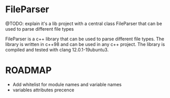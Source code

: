 # FileParser
@TODO: explain it's a lib project with a central class FileParser that can be used to parse different file types

FileParser is a c++ library that can be used to parse different file types. The library is written in c++98 and can be used in any c++ project. The library is compiled and tested with clang 12.0.1-19ubuntu3.

# ROADMAP
- Add whitelist for module names and variable names
- variables attributes precence

